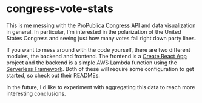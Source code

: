 # congress-vote-stats

This is me messing with the [ProPublica Congress API](https://www.propublica.org/datastore/api/propublica-congress-api) and data visualization in general. In particular, I'm interested in the polarization of the United States Congress and seeing just how many votes fall right down party lines.

If you want to mess around with the code yourself, there are two different modules, the backend and frontend. The frontend is a [Create React App](https://github.com/facebookincubator/create-react-app) project and the backend is a simple AWS Lambda function using the [Serverless Framework](https://serverless.com/framework/). Both of these will require some configuration to get started, so check out their READMEs.

In the future, I'd like to experiment with aggregating this data to reach more interesting conclusions.
